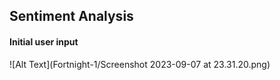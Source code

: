 ## Sentiment Analysis




#### Initial user input


![Alt Text](Fortnight-1/Screenshot 2023-09-07 at 23.31.20.png)

